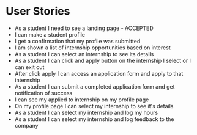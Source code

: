 # User Stories 

- As a student I need to see a landing page - ACCEPTED
- I can make a student profile
- I get a confirmation that my profile was submitted
- I am shown a list of internship opportunities based on interest
- As a student I can select an internship to see its details
- As a student I can click and apply button on the internship I select or I can exit out 
- After click apply I can access an application form and apply to that internship 
- As a student I can submit a completed application form and get notification of success
- I can see my applied to internship on my profile page 
- On my profile page I can select my internship to see it's details
- As a student I can select my internship and log my hours
- As a student I can select my internship and log feedback to the company 